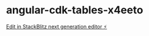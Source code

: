 # angular-cdk-tables-x4eeto

[Edit in StackBlitz next generation editor ⚡️](https://stackblitz.com/~/github.com/jaySiddhapura-eng/angular-cdk-tables-x4eeto)